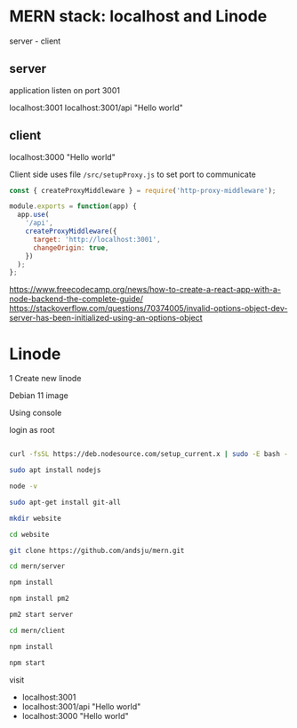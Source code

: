 # MERN stack: localhost and Linode

server - client

## server 

application listen on port 3001

localhost:3001
localhost:3001/api  "Hello world"

## client

localhost:3000      "Hello world"

Client side uses file `/src/setupProxy.js` to set port to communicate 

```js
const { createProxyMiddleware } = require('http-proxy-middleware');

module.exports = function(app) {
  app.use(
    '/api',
    createProxyMiddleware({
      target: 'http://localhost:3001',
      changeOrigin: true,
    })
  );
};
```



https://www.freecodecamp.org/news/how-to-create-a-react-app-with-a-node-backend-the-complete-guide/
https://stackoverflow.com/questions/70374005/invalid-options-object-dev-server-has-been-initialized-using-an-options-object


# Linode

1 Create new linode

Debian 11 image

Using console

login as root

```sh

curl -fsSL https://deb.nodesource.com/setup_current.x | sudo -E bash -

sudo apt install nodejs

node -v

sudo apt-get install git-all

mkdir website

cd website

git clone https://github.com/andsju/mern.git

cd mern/server

npm install

npm install pm2

pm2 start server

cd mern/client

npm install

npm start

```

visit 
- localhost:3001
- localhost:3001/api  "Hello world"
- localhost:3000  "Hello world"